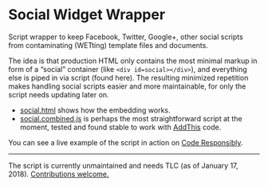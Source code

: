 # Social Widget Wrapper

Script wrapper to keep Facebook, Twitter, Google+, other social scripts from contaminating (WETting) template files and documents.

The idea is that production HTML only contains the most minimal markup in form of a “social” container (like `<div id=social></div>`), and everything else is piped in via script (found here). The resulting minimized repetition makes handling social scripts easier and more maintainable, for only the script needs updating later on.

* [social.html](https://github.com/j9t/social-widget-wrapper/blob/master/social.html) shows how the embedding works.
* [social.combined.js](https://github.com/j9t/social-widget-wrapper/blob/master/social.combined.js) is perhaps the most straightforward script at the moment, tested and found stable to work with [AddThis](https://www.addthis.com/) code.

You can see a live example of the script in action on [Code Responsibly](https://mirrors.meiert.org/coderesponsibly.org/).

---

The script is currently unmaintained and needs TLC (as of January 17, 2018). [Contributions welcome.](https://github.com/j9t/social-widget-wrapper/issues/new)